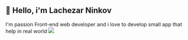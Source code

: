 ## 👋 Hello,  i'm Lachezar Ninkov 
I'm passion Front-end web developer and i love to develop small app that help in real world
![](https://komarev.com/ghpvc/?username=ninkov&color=yellow)



<!--
**ninkov/ninkov** is a ✨ _special_ ✨ repository because its `README.md` (this file) appears on your GitHub profile.

Here are some ideas to get you started:

- 🔭 I’m currently working on ...
- 🌱 I’m currently learning ...
- 👯 I’m looking to collaborate on ...
- 🤔 I’m looking for help with ...
- 💬 Ask me about ...
- 📫 How to reach me: ...
- 😄 Pronouns: ...
- ⚡ Fun fact: ...
-->
